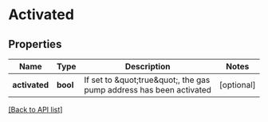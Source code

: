 # Activated

## Properties

Name | Type | Description | Notes
------------ | ------------- | ------------- | -------------
**activated** | **bool** | If set to \&quot;true\&quot;, the gas pump address has been activated | [optional]

[[Back to API list]](../../README.md#api-endpoints)
